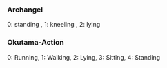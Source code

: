 ### Archangel
0: standing , 1: kneeling , 2: lying

### Okutama-Action
0: Running, 1: Walking, 2: Lying, 3: Sitting, 4: Standing